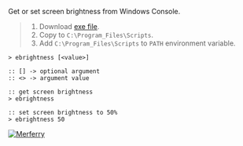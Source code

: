 Get or set screen brightness from Windows Console.
> 1. Download [exe file](https://github.com/winp/extra-brightness/releases/download/1.0.0/ebrightness.exe).
> 2. Copy to `C:\Program_Files\Scripts`.
> 3. Add `C:\Program_Files\Scripts` to `PATH` environment variable.


```batch
> ebrightness [<value>]

:: [] -> optional argument
:: <> -> argument value
```

```batch
:: get screen brightness
> ebrightness

:: set screen brightness to 50%
> ebrightness 50
```


[![Merferry](https://i.imgur.com/cDGClHP.jpg)](https://merferry.github.io)
